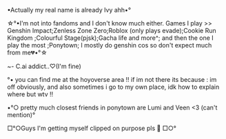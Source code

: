 •Actually my real name is already Ivy ahh•°

☆°•I'm not into fandoms and I don't know much either. Games I play >> Genshin Impact;Zenless Zone Zero;Roblox (only plays evade);Cookie Run Kingdom ;Colourful Stage(pjsk);Gacha life and more^; and then the one I play the most ;Ponytown; I mostly do genshin cos so don't expect much from me💔•°☆ 

~- C.ai addict..♡(I'm fine)

°• you can find me at the hoyoverse area !! if im not there its because : im off obviously, and also sometimes i go to my own place, idk how to explain where but wtv !!

•°○ pretty much closest friends in ponytown are Lumi and Veen <3 (can't mention)°

□°○Guys I'm getting myself clipped on purpose pls 🙏 □○°
